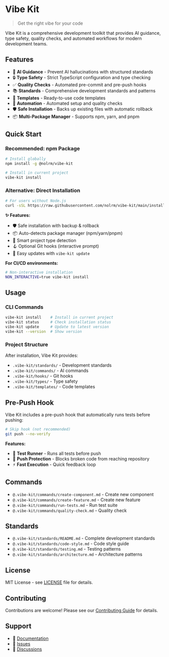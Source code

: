 # Vibe Kit

> Get the right vibe for your code

Vibe Kit is a comprehensive development toolkit that provides AI guidance, type safety, quality checks, and automated workflows for modern development teams.

## Features

- 🤖 **AI Guidance** - Prevent AI hallucinations with structured standards
- 🔒 **Type Safety** - Strict TypeScript configuration and type checking
- ✅ **Quality Checks** - Automated pre-commit and pre-push hooks
- 📚 **Standards** - Comprehensive development standards and patterns
- 🎯 **Templates** - Ready-to-use code templates
- 🔧 **Automation** - Automated setup and quality checks
- 🛡️ **Safe Installation** - Backs up existing files with automatic rollback
- 📦 **Multi-Package Manager** - Supports npm, yarn, and pnpm

## Quick Start

### **Recommended: npm Package**
```bash
# Install globally
npm install -g @nolrm/vibe-kit

# Install in current project
vibe-kit install
```

### **Alternative: Direct Installation**
```bash
# For users without Node.js
curl -sSL https://raw.githubusercontent.com/nolrm/vibe-kit/main/install-fallback.sh | bash
```

**✨ Features:**
- 🛡️ Safe installation with backup & rollback
- 📦 Auto-detects package manager (npm/yarn/pnpm)
- 🎯 Smart project type detection
- 🪝 Optional Git hooks (interactive prompt)
- 🔄 Easy updates with `vibe-kit update`

**For CI/CD environments:**
```bash
# Non-interactive installation
NON_INTERACTIVE=true vibe-kit install
```

## Usage

### **CLI Commands**
```bash
vibe-kit install    # Install in current project
vibe-kit status     # Check installation status
vibe-kit update     # Update to latest version
vibe-kit --version  # Show version
```

### **Project Structure**
After installation, Vibe Kit provides:

- `.vibe-kit/standards/` - Development standards
- `.vibe-kit/commands/` - AI commands
- `.vibe-kit/hooks/` - Git hooks
- `.vibe-kit/types/` - Type safety
- `.vibe-kit/templates/` - Code templates

## Pre-Push Hook

Vibe Kit includes a pre-push hook that automatically runs tests before pushing:

```bash
# Skip hook (not recommended)
git push --no-verify
```

**Features:**
- 🧪 **Test Runner** - Runs all tests before push
- 🚫 **Push Protection** - Blocks broken code from reaching repository
- ⚡ **Fast Execution** - Quick feedback loop

## Commands

- `@.vibe-kit/commands/create-component.md` - Create new component
- `@.vibe-kit/commands/create-feature.md` - Create new feature
- `@.vibe-kit/commands/run-tests.md` - Run test suite
- `@.vibe-kit/commands/quality-check.md` - Quality check

## Standards

- `@.vibe-kit/standards/README.md` - Complete development standards
- `@.vibe-kit/standards/code-style.md` - Code style guide
- `@.vibe-kit/standards/testing.md` - Testing patterns
- `@.vibe-kit/standards/architecture.md` - Architecture patterns

## License

MIT License - see [LICENSE](LICENSE) file for details.

## Contributing

Contributions are welcome! Please see our [Contributing Guide](CONTRIBUTING.md) for details.

## Support

- 📖 [Documentation](docs/)
- 🐛 [Issues](https://github.com/nolrm/vibe-kit/issues)
- 💬 [Discussions](https://github.com/nolrm/vibe-kit/discussions)
